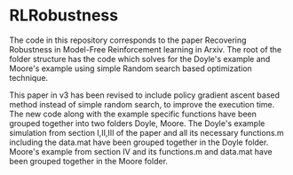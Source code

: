 # RLRobustness
The code in this repository corresponds to the paper Recovering Robustness in Model-Free Reinforcement learning in Arxiv.
The root of the folder structure has the code which solves for the Doyle's example and Moore's example using simple Random search based optimization technique. 

This paper in v3 has been revised to include policy gradient ascent based method instead of simple random search, to improve the execution time. The new code along with the example specific functions have been grouped together into two folders Doyle, Moore. The Doyle's example simulation from section I,II,III of the paper and all its necessary functions.m including the data.mat have been grouped together in the Doyle folder. Moore's example from section IV and its functions.m and data.mat have been grouped together in the Moore folder.   
